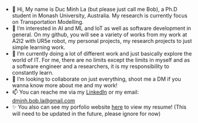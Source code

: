 - 👋 Hi, My name is Duc Minh La (but please just call me Bob), a Ph.D student in Monash University, Australia. My research is currently focus on Transportation Modelling.
- 👀 I’m interested in AI and ML and IoT as well as software development in general. On my github, you will see a variety of works from my work at A2I2 with UR5e robot, my personal projects, my research projects to just simple learning work.
- 🌱 I’m currently doing a lot of different work and just basically explore the world of IT. For me, there are no limits except the limits in myself and as a software engineer and a researchers, it is my responsibility to constantly learn.
- 💞️ I’m looking to collaborate on just everything, shoot me a DM if you wanna know more about me and my work! 
- 📫 You can reache me via my [LinkedIn](https://www.linkedin.com/in/bobla-ldm/) or my email: dminh.bob.la@gmail.com
- ✨ You also can see my porfolio website [here](https://ldm-bobla.netlify.app/) to view my resume! (This will need to be updated in the future, please ignore for now)
